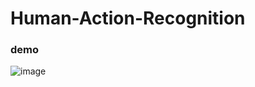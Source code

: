 # Human-Action-Recognition
### demo
![image](https://github.com/tsenguw/Human-Action-Recognition/blob/master/demo.gif)
